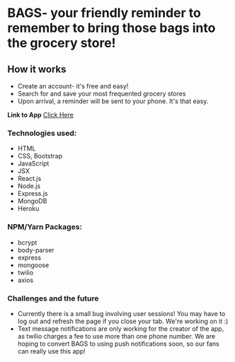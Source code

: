 
# BAGS- your friendly reminder to remember to bring those bags into the grocery store!

## How it works
* Create an account- it's free and easy!
* Search for and save your most frequented grocery stores 
* Upon arrival, a reminder will be sent to your phone. It's that easy.  

**Link to App** 
[Click Here](https://bags-app.herokuapp.com)


### Technologies used: 
* HTML
* CSS, Bootstrap
* JavaScript
* JSX
* React.js
* Node.js
* Express.js
* MongoDB
* Heroku  

### NPM/Yarn Packages: 
* bcrypt
* body-parser
* express
* mongoose
* twilio 
* axios

### Challenges and the future
* Currently there is a small bug involving user sessions! You may have to log out and refresh the page if you close your tab. We're working on it :)
* Text message notifications are only working for the creator of the app, as twilio charges a fee to use more than one phone number. We are hoping to convert BAGS to using push notifications soon, so our fans can really use this app!
